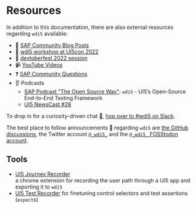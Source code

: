 # Resources

In addition to this documentation, there are also external resources regarding `wdi5` available:

- :pencil: [SAP Community Blog Posts](https://blogs.sap.com/tag/wdi5/)
- :construction_worker: [wdi5 workshop at UI5con 2022](https://github.com/ui5-community/wdi5-workshop)
- :construction_worker: [devtoberfest 2022 session](https://www.youtube.com/watch?v=f-0ztSnb2-c)
- :video_camera: [YouTube Videos](https://www.youtube.com/results?search_query=wdi5&sp=EgIIBQ%253D%253D)
- :question: [SAP Community Questions](https://answers.sap.com/topics/wdi5.html)
- :ear: Podcasts
  - [SAP Podcast "The Open Source Way"](https://podcast.opensap.info/open-source-way/2022/07/27/wdi5-ui5s-open-source-end-to-end-testing-framework/): `wdi5` - UI5’s Open-Source End-to-End Testing Framework
  - [UI5 NewsCast #28](https://podcast.opensap.info/ui5-newscast/2022/07/04/ui5-newscast-028-wdi5-ui5s-open-source-end-to-end-testing-framework/)

To drop in for a curiosity-driven chat :speech_balloon:, [hop over to #wdi5 on Slack](https://ui5-slack-invite.cfapps.eu10.hana.ondemand.com/).

The best place to follow announcements :mega: regarding `wdi5` are [the GitHub discussions](https://github.com/ui5-community/wdi5/discussions), the Twitter account [`@_wdi5_`](https://twitter.com/_wdi5_) and the [`@_wdi5_` FOSStodon account](https://fosstodon.org/@_wdi5_).

## Tools

- [UI5 Journey Recorder](https://github.com/ui5-community/ui5-journey-recorder)  
  a chrome extension for recording the user path through a UI5 app and exporting it to `wdi5`
- [UI5 Test Recorder](https://ui5.sap.com/#/topic/2535ef9272064cb6bd6b44e5402d531d) for finetuning control selectors and test assertions (`expect`s)
